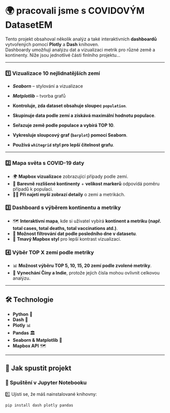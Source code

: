 # 🌍 pracovali jsme s COVIDOVÝM DatasetEM

Tento projekt obsahoval několik analýz a také interaktivních **dashboardů** vytvořených pomocí **Plotly** a **Dash** knihoven.  
Dashboardy umožňují analýzu dat a vizualizaci metrik pro různé země a kontinenty.  Níže jsou jednotlivé části finlního projektu...

---

### 1️⃣ Vizualizace 10 nejlidnatějších zemí
- ***Seaborn*** – stylování a vizualizace
- ***Matplotlib*** – tvorba grafů

- **Kontroluje, zda dataset obsahuje sloupec `population`**.
- **Skupinuje data podle zemí a získává maximální hodnotu populace**.
- **Seřazuje země podle populace a vybírá TOP 10**.
- **Vykresluje sloupcový graf (`barplot`) pomocí Seaborn**.
- **Používá `whitegrid` styl pro lepší čitelnost grafu**.
---------------------
  

### 2️⃣ **Mapa světa s COVID-19 daty**  
- 🌍 **Mapbox vizualizace** zobrazující případy podle zemí.  
- 🎨 **Barevně rozlišené kontinenty** + **velikost markerů** odpovídá poměru případů k populaci.  
- 🕵️‍♂️ **Při najetí myší zobrazí detaily** o zemi a metrikách.  

### 3️⃣ **Dashboard s výběrem kontinentu a metriky**  
- 🗺️ **Interaktivní mapa**, kde si uživatel vybírá **kontinent a metriku (např. total cases, total deaths, total vaccinations atd.)**.  
- 🔧 **Možnost filtrování dat podle posledního dne v datasetu**.  
- 🖤 **Tmavý Mapbox styl** pro lepší kontrast vizualizací.  

### 4️⃣ **Výběr TOP X zemí podle metriky**  
- 📊 **Možnost výběru TOP 5, 10, 15, 20 zemí podle zvolené metriky**.  
- 🚫 **Vynechání Číny a Indie**, protože jejich čísla mohou ovlivnit celkovou analýzu.  

---

## 🛠️ **Technologie**
- **Python** 🐍  
- **Dash** 🚀  
- **Plotly** 📊  
- **Pandas** 🏛️  
- **Seaborn & Matplotlib** 🎨  
- **Mapbox API** 🗺️  

---

## 🚀 **Jak spustit projekt**
### **🔹 Spuštění v Jupyter Notebooku**
1️⃣ Ujisti se, že máš nainstalované knihovny:  
   ```sh
   pip install dash plotly pandas
